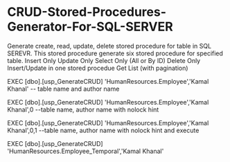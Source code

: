 # CRUD-Stored-Procedures-Generator-For-SQL-SERVER
Generate create, read, update, delete stored procedure for table in SQL SEREVR.
This stored procedure generate six stored procedure for specified table.
Insert Only
Update Only
Select Only (All or By ID)
Delete Only
Insert/Update in one stored procedue
Get List (with pagination)

EXEC [dbo].[usp_GenerateCRUD] 'HumanResources.Employee','Kamal Khanal' -- table name and author name

EXEC [dbo].[usp_GenerateCRUD] 'HumanResources.Employee','Kamal Khanal',0 --table name, author name with nolock hint

EXEC [dbo].[usp_GenerateCRUD] 'HumanResources.Employee','Kamal Khanal',0,1 --table name, author name with nolock hint and execute

EXEC [dbo].[usp_GenerateCRUD] 'HumanResources.Employee_Temporal','Kamal Khanal'
